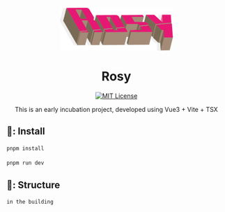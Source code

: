 <p align="center"><img src="./doc/img/Rosy@logo.png" width="260"></p>
<h1 align="center">Rosy</h1>

<div align="center">

  [![MIT License](https://img.shields.io/github/license/rosycss/rosy-ui?style=flat-square)](https://opensource.org/licenses/MIT)

</div>

<p align="center">
This is an early incubation project, developed using Vue3 + Vite + TSX
<br />
</p>


## 🔨: Install


```sh
pnpm install

pnpm run dev
```

## 🧩: Structure

```
in the building
```
